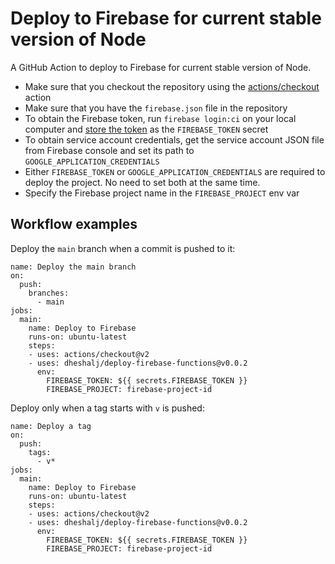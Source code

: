 # Deploy to Firebase for current stable version of Node

A GitHub Action to deploy to Firebase for current stable version of Node.

- Make sure that you checkout the repository using the [actions/checkout](https://github.com/actions/checkout) action
- Make sure that you have the `firebase.json` file in the repository
- To obtain the Firebase token, run `firebase login:ci` on your local computer and [store the token](https://docs.github.com/en/actions/reference/encrypted-secrets#creating-encrypted-secrets-for-a-repository) as the `FIREBASE_TOKEN` secret
- To obtain service account credentials, get the service account JSON file from Firebase console and set its path to `GOOGLE_APPLICATION_CREDENTIALS`
- Either `FIREBASE_TOKEN` or `GOOGLE_APPLICATION_CREDENTIALS` are required to deploy the project. No need to set both at the same time.
- Specify the Firebase project name in the `FIREBASE_PROJECT` env var

## Workflow examples

Deploy the `main` branch when a commit is pushed to it:

```
name: Deploy the main branch
on:
  push:
    branches:
      - main
jobs:
  main:
    name: Deploy to Firebase
    runs-on: ubuntu-latest
    steps:
    - uses: actions/checkout@v2
    - uses: dheshalj/deploy-firebase-functions@v0.0.2
      env:
        FIREBASE_TOKEN: ${{ secrets.FIREBASE_TOKEN }}
        FIREBASE_PROJECT: firebase-project-id
```

Deploy only when a tag starts with `v` is pushed:

```
name: Deploy a tag
on:
  push:
    tags:
      - v*
jobs:
  main:
    name: Deploy to Firebase
    runs-on: ubuntu-latest
    steps:
    - uses: actions/checkout@v2
    - uses: dheshalj/deploy-firebase-functions@v0.0.2
      env:
        FIREBASE_TOKEN: ${{ secrets.FIREBASE_TOKEN }}
        FIREBASE_PROJECT: firebase-project-id
```
